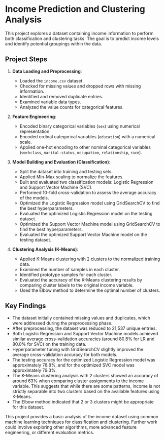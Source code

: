 # Income Prediction and Clustering Analysis

This project explores a dataset containing income information to perform both classification and clustering tasks. The goal is to predict income levels and identify potential groupings within the data.

## Project Steps

1.  **Data Loading and Preprocessing**:
    *   Loaded the `income.csv` dataset.
    *   Checked for missing values and dropped rows with missing information.
    *   Identified and removed duplicate entries.
    *   Examined variable data types.
    *   Analyzed the value counts for categorical features.

2.  **Feature Engineering**:
    *   Encoded binary categorical variables (`sex`) using numerical representation.
    *   Encoded ordinal categorical variables (`education`) with a numerical scale.
    *   Applied one-hot encoding to other nominal categorical variables (`workclass`, `marital-status`, `occupation`, `relationship`, `race`).

3.  **Model Building and Evaluation (Classification)**:
    *   Split the dataset into training and testing sets.
    *   Applied Min-Max scaling to normalize the features.
    *   Built and evaluated two classification models: Logistic Regression and Support Vector Machine (SVC).
    *   Performed 10-fold cross-validation to assess the average accuracy of the models.
    *   Optimized the Logistic Regression model using GridSearchCV to find the best hyperparameters.
    *   Evaluated the optimized Logistic Regression model on the testing dataset.
    *   Optimized the Support Vector Machine model using GridSearchCV to find the best hyperparameters.
    *   Evaluated the optimized Support Vector Machine model on the testing dataset.

4.  **Clustering Analysis (K-Means)**:
    *   Applied K-Means clustering with 2 clusters to the normalized training data.
    *   Examined the number of samples in each cluster.
    *   Identified prototype samples for each cluster.
    *   Evaluated the accuracy of the K-Means clustering results by comparing cluster labels to the original income variable.
    *   Used the Elbow method to determine the optimal number of clusters.

## Key Findings

*   The dataset initially contained missing values and duplicates, which were addressed during the preprocessing phase.
*   After preprocessing, the dataset was reduced to 21,537 unique entries.
*   Both Logistic Regression and Support Vector Machine models achieved similar average cross-validation accuracies (around 80.8% for LR and 80.0% for SVC) on the training data.
*   Hyperparameter tuning with GridSearchCV slightly improved the average cross-validation accuracy for both models.
*   The testing accuracy for the optimized Logistic Regression model was approximately 78.8%, and for the optimized SVC model was approximately 79.3%.
*   The K-Means clustering analysis with 2 clusters showed an accuracy of around 63% when comparing cluster assignments to the income variable. This suggests that while there are some patterns, income is not strictly separable into two clusters based on the available features using K-Means.
*   The Elbow method indicated that 2 or 3 clusters might be appropriate for this dataset.

This project provides a basic analysis of the income dataset using common machine learning techniques for classification and clustering. Further work could involve exploring other algorithms, more advanced feature engineering, or different evaluation metrics.
